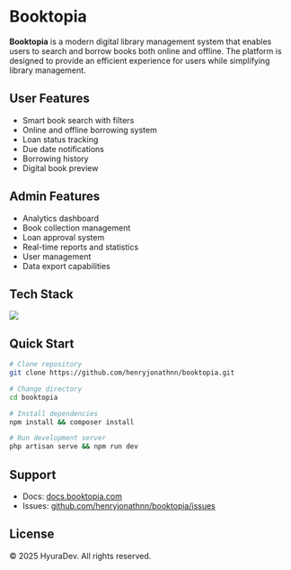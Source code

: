 # Booktopia

**Booktopia** is a modern digital library management system that enables users to search and borrow books both online and offline. The platform is designed to provide an efficient experience for users while simplifying library management.



## User Features
- Smart book search with filters
- Online and offline borrowing system
- Loan status tracking
- Due date notifications
- Borrowing history
- Digital book preview

## Admin Features
- Analytics dashboard
- Book collection management 
- Loan approval system
- Real-time reports and statistics
- User management
- Data export capabilities

## Tech Stack
<p>
  <img src="https://go-skill-icons.vercel.app/api/icons?i=mysql,laravel,livewire,alpinejs,tailwind&perline=7" />
</p>


## Quick Start

```bash
# Clone repository
git clone https://github.com/henryjonathnn/booktopia.git

# Change directory
cd booktopia

# Install dependencies
npm install && composer install

# Run development server
php artisan serve && npm run dev
```


## Support
- Docs: [docs.booktopia.com](https://github.com/henryjonathnn/booktopia.git)
- Issues: [github.com/henryjonathnn/booktopia/issues](https://github.com/henryjonathnn/booktopia/issues)

## License
© 2025 HyuraDev. All rights reserved.
